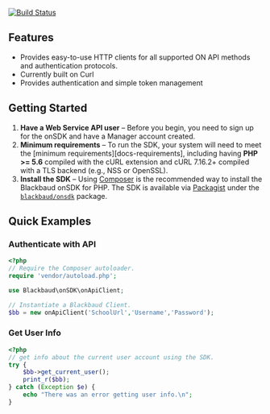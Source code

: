 [![Build Status](https://travis-ci.org/blackbaud/on-api-php-sdk.svg?branch=master)](https://travis-ci.org/blackbaud/on-api-php-sdk)

## Features

* Provides easy-to-use HTTP clients for all supported ON API methods and authentication
  protocols.
* Currently built on Curl
* Provides authentication and simple token management

## Getting Started

1. **Have a Web Service API user** – Before you begin, you need to
   sign up for the onSDK and have a Manager account created.
1. **Minimum requirements** – To run the SDK, your system will need to meet the
   [minimum requirements][docs-requirements], including having **PHP >= 5.6**
   compiled with the cURL extension and cURL 7.16.2+ compiled with a TLS
   backend (e.g., NSS or OpenSSL).
1. **Install the SDK** – Using [Composer] is the recommended way to install the
   Blackbaud onSDK for PHP. The SDK is available via [Packagist] under the
   [`blackbaud/onsdk`][install-packagist] package. 

## Quick Examples

### Authenticate with API

```php
<?php
// Require the Composer autoloader.
require 'vendor/autoload.php';

use Blackbaud\onSDK\onApiClient;

// Instantiate a Blackbaud Client.
$bb = new onApiClient('SchoolUrl','Username','Password');
```

### Get User Info

```php
<?php
// get info about the current user account using the SDK.
try {
    $bb->get_current_user();
    print_r($bb);
} catch (Exception $e) {
    echo "There was an error getting user info.\n";
}
```



[install-packagist]: https://packagist.org/packages/blackbaud/onsdk
[composer]: http://getcomposer.org
[packagist]: http://packagist.org

